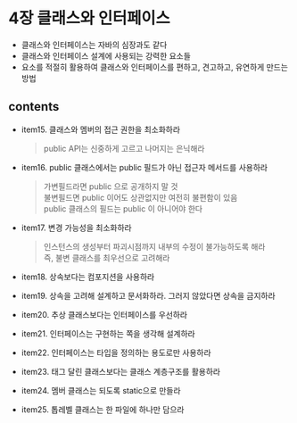 <h1>4장 클래스와 인터페이스</h1>

- 클래스와 인터페이스는 자바의 심장과도 같다
- 클래스와 인터페이스 설계에 사용되는 강력한 요소들
- 요소를 적절히 활용하여 클래스와 인터페이스를 편하고, 견고하고, 유연하게 만드는 방법

<h2>contents</h2>

- item15. 클래스와 멤버의 접근 권한을 최소화하라
  > public API는 신중하게 고르고 나머지는 은닉해라

- item16. public 클래스에서는 public 필드가 아닌 접근자 메서드를 사용하라
  > 가변필드라면 public 으로 공개하지 말 것     
  > 불변필드면 public 이어도 상관없지만 여전히 불편함이 있음  
  > public 클래스의 필드는 public 이 아니어야 한다

- item17. 변경 가능성을 최소화하라
  > 인스턴스의 생성부터 파괴시점까지 내부의 수정이 불가능하도록 해라   
  > 즉, 불변 클래스를 최우선으로 고려해라

- item18. 상속보다는 컴포지션을 사용하라
  >

- item19. 상속을 고려해 설계하고 문서화하라. 그러지 않았다면 상속을 금지하라
  >

- item20. 추상 클래스보다는 인터페이스를 우선하라
  >

- item21. 인터페이스는 구현하는 쪽을 생각해 설계하라
  >

- item22. 인터페이스는 타입을 정의하는 용도로만 사용하라
  >

- item23. 태그 달린 클래스보다는 클래스 계층구조를 활용하라
  >

- item24. 멤버 클래스는 되도록 static으로 만들라
  >

- item25. 톱레벨 클래스는 한 파일에 하나만 담으라
  >
